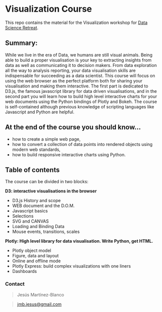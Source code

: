 # Visualization Course
This repo contains the material for the Visualization workshop for [Data Science Retreat](http://datascienceretreat.com/).

## Summary:
While we live in the era of Data, we humans are still visual animals. Being able to build a proper visualisation is your key to extracting insights from data as well as communicating it to decision makers. From data exploration all the way to analysis reporting, your data visualisation skills are indispensable for succeeding as a data scientist. This course will focus on using the web browser as the perfect platform both for sharing your visualisation and making them interactive. The first part is dedicated to D3.js, the famous javascript library for data driven visualisations, and in the second part you will learn how to build high level interactive charts for your web documents using the Python bindings of Plotly and Bokeh. The course is self-contained although previous knowledge of scripting languages like Javascript and Python are helpful.

## At the end of the course you should know...

- how to create a simple web page,
- how to convert a collection of data points into rendered objects using modern web standards,
- how to build responsive interactive charts using Python.

## Table of contents

The course can be divided in two blocks:

**D3: interactive visualisations in the browser**

- D3.js History and scope
- WEB document and the D.O.M.
- Javascript basics
- Selections
- SVG and CANVAS
- Loading and Binding Data
- Mouse events, transitions, scales

**Plotly: High level library for data visualisation. Write Python, get HTML.**

- Plotly object model
- Figure, data and layout
- Online and offline mode
- Plotly Express: build complex visualizations with one liners
- Dashboards

### Contact
>Jesús Martínez-Blanco

>jmb.jesus@gmail.com

